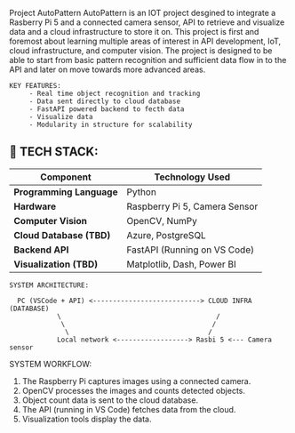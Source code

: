 Project AutoPattern 
AutoPattern is an IOT project desgined to integrate a Rasberry Pi 5 and a connected camera sensor, API to retrieve and visualize data and a cloud infrastructure to store it on.
This project is first and foremost about learning multiple areas of interest in API development, IoT, cloud infrastructure, and computer vision.
The project is designed to be able to start from basic pattern recognition and sufficient data flow in to the API and later on move towards more advanced areas.
```
KEY FEATURES:
     - Real time object recognition and tracking
     - Data sent directly to cloud database
     - FastAPI powered backend to fecth data
     - Visualize data
     - Modularity in structure for scalability 
```
## 🔹 TECH STACK:
| Component           | Technology Used                        |
|---------------------|--------------------------------------|
| **Programming Language** | Python                           |
| **Hardware**        | Raspberry Pi 5, Camera Sensor       |
| **Computer Vision** | OpenCV, NumPy                      |
| **Cloud Database (TBD)** | Azure, PostgreSQL               |
| **Backend API**     | FastAPI (Running on VS Code)       |
| **Visualization (TBD)** | Matplotlib, Dash, Power BI      |


```
SYSTEM ARCHITECTURE:
     
  PC (VSCode + API) <---------------------------> CLOUD INFRA (DATABASE)
            \                                       /
             \                                     /
              \                                   / 
            Local network <------------------> Rasbi 5 <--- Camera sensor 
```

SYSTEM WORKFLOW:
1. The Raspberry Pi captures images using a connected camera.
2. OpenCV processes the images and counts detected objects.
3. Object count data is sent to the cloud database.
4. The API (running in VS Code) fetches data from the cloud.
5. Visualization tools display the data.
